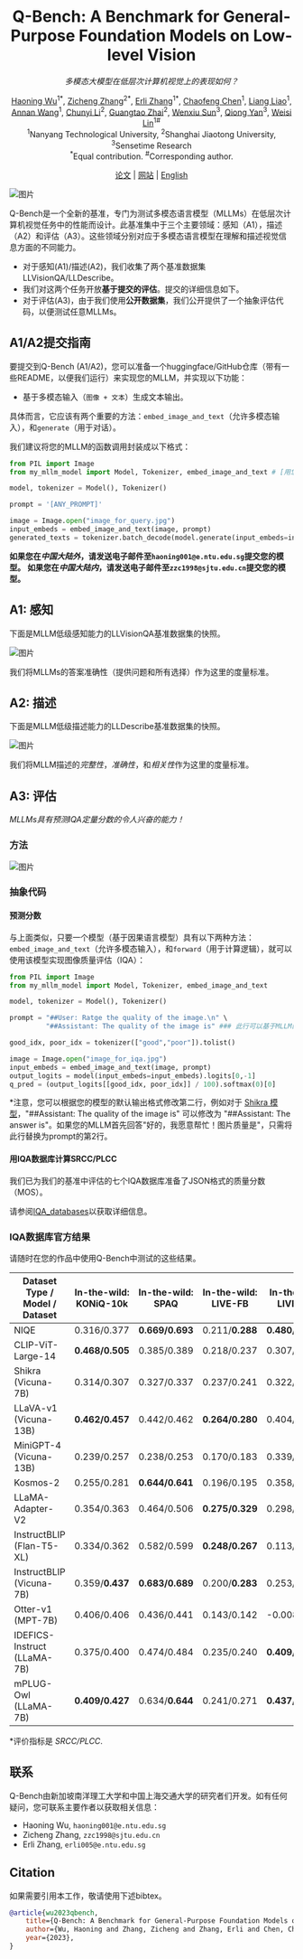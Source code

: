 <div align="center">

  <h1>Q-Bench: A Benchmark for General-Purpose Foundation Models on Low-level Vision</h1>

*多模态大模型在低层次计算机视觉上的表现如何？*

  
  <div>
      <a href="https://teowu.github.io/" target="_blank">Haoning Wu</a><sup>1</sup><sup>*</sup>,
      <a href="https://github.com/zzc-1998" target="_blank">Zicheng Zhang</a><sup>2</sup><sup>*</sup>,
      <a href="https://github.com/ZhangErliCarl/" target="_blank">Erli Zhang</a><sup>1</sup><sup>*</sup>,
      <a href="chaofengc.github.io" target="_blank">Chaofeng Chen</a><sup>1</sup>,
      <a href="liaoliang92.github.io" target="_blank">Liang Liao</a><sup>1</sup>,
  </div>

<div>
      <a href="https://github.com/AnnanWangDaniel" target="_blank">Annan Wang</a><sup>1</sup>,
      <a href="https://github.com/lcysyzxdxc" target="_blank">Chunyi Li</a><sup>2</sup>,
      <a href="https://ee.sjtu.edu.cn/en/FacultyDetail.aspx?id=24&infoid=153&flag=153" target="_blank">Guangtao Zhai</a><sup>2</sup>,
      <a href="wenxiusun.com" target="_blank">Wenxiu Sun</a><sup>3</sup>,
      <a href="https://scholar.google.com/citations?user=uT9CtPYAAAAJ&hl=en" target="_blank">Qiong Yan</a><sup>3</sup>,
      <a href="https://www.mmlab-ntu.com/person/wslin/" target="_blank">Weisi Lin</a><sup>1</sup><sup>#</sup>
  </div>
  <div>
  <sup>1</sup>Nanyang Technological University, <sup>2</sup>Shanghai Jiaotong University, <sup>3</sup>Sensetime Research
       </div>   
<div>
<sup>*</sup>Equal contribution. <sup>#</sup>Corresponding author. 
   </div>


[论文](https://www.researchgate.net/publication/374156853_Q-BENCH_A_BENCHMARK_FOR_GENERAL-PURPOSE_FOUNDATION_MODELS_ON_LOW-LEVEL_VISION) | [网站](404.php) | [English](README.md)

</div> 

![图片](qbench.png)

Q-Bench是一个全新的基准，专门为测试多模态语言模型（MLLMs）在低层次计算机视觉任务中的性能而设计。此基准集中于三个主要领域：感知（A1），描述（A2）和评估（A3）。这些领域分别对应于多模态语言模型在理解和描述视觉信息方面的不同能力。

- 对于感知(A1)/描述(A2)，我们收集了两个基准数据集 LLVisionQA/LLDescribe。
- 我们对这两个任务开放**基于提交的评估**。提交的详细信息如下。
- 对于评估(A3)，由于我们使用**公开数据集**，我们公开提供了一个抽象评估代码，以便测试任意MLLMs。

## A1/A2提交指南

要提交到Q-Bench (A1/A2)，您可以准备一个huggingface/GitHub仓库（带有一些README，以便我们运行）来实现您的MLLM，并实现以下功能：

- 基于多模态输入（`图像 + 文本`）生成文本输出。

具体而言，它应该有两个重要的方法：`embed_image_and_text`（允许多模态输入），和`generate`（用于对话）。

我们建议将您的MLLM的函数调用封装成以下格式：

```python
from PIL import Image
from my_mllm_model import Model, Tokenizer, embed_image_and_text # [用您的MLLM替换此处]

model, tokenizer = Model(), Tokenizer()

prompt = '[ANY_PROMPT]'

image = Image.open("image_for_query.jpg")
input_embeds = embed_image_and_text(image, prompt)
generated_texts = tokenizer.batch_decode(model.generate(input_embeds=input_embeds))[0]
```

**如果您在*中国大陆外*，请发送电子邮件至`haoning001@e.ntu.edu.sg`提交您的模型。**
**如果您在*中国大陆内*，请发送电子邮件至`zzc1998@sjtu.edu.cn`提交您的模型。**

## A1: 感知

下面是MLLM低级感知能力的LLVisionQA基准数据集的快照。

![图片](llvisionqa.png)

我们将MLLMs的答案准确性（提供问题和所有选择）作为这里的度量标准。

## A2: 描述

下面是MLLM低级描述能力的LLDescribe基准数据集的快照。

![图片](lldescribe.png)

我们将MLLM描述的*完整性*，*准确性*，和*相关性*作为这里的度量标准。

## A3: 评估

_MLLMs具有预测IQA定量分数的令人兴奋的能力！_

### 方法

![图片](llmiqa.png)

### 抽象代码

#### 预测分数

与上面类似，只要一个模型（基于因果语言模型）具有以下两种方法：`embed_image_and_text`（允许多模态输入），和`forward`（用于计算逻辑），就可以使用该模型实现图像质量评估（IQA）：

```python
from PIL import Image
from my_mllm_model import Model, Tokenizer, embed_image_and_text

model, tokenizer = Model(), Tokenizer()

prompt = "##User: Ratge the quality of the image.\n" \
         "##Assistant: The quality of the image is" ### 此行可以基于MLLM的默认行为进行修改。

good_idx, poor_idx = tokenizer(["good","poor"]).tolist()

image = Image.open("image_for_iqa.jpg")
input_embeds = embed_image_and_text(image, prompt)
output_logits = model(input_embeds=input_embeds).logits[0,-1] 
q_pred = (output_logits[[good_idx, poor_idx]] / 100).softmax(0)[0]
```

\*注意，您可以根据您的模型的默认输出格式修改第二行，例如对于 [Shikra 模型](https://github.com/shikras/shikra)，"##Assistant: The quality of the image is" 可以修改为 "##Assistant: The answer is"。如果您的MLLM首先回答"好的，我愿意帮忙！图片质量是"，只需将此行替换为prompt的第2行。

#### 用IQA数据库计算SRCC/PLCC

我们已为我们的基准中评估的七个IQA数据库准备了JSON格式的质量分数（MOS）。

请参阅[IQA_databases](a3_iqa_databases/)以获取详细信息。

### IQA数据库官方结果

请随时在您的作品中使用Q-Bench中测试的这些结果。

| **Dataset Type / Model / Dataset** | **In-the-wild: KONiQ-10k** | **In-the-wild: SPAQ** | **In-the-wild: LIVE-FB** | **In-the-wild: LIVE-itw** | **Generated: CGIQA-6K** | **Generated: AGIQA-3K** | **Artificial: KADID-10K** |
|-----------------------------------|----------------------------|-----------------------|-------------------------|--------------------------|-------------------------|------------------------|--------------------------|
| NIQE                             | 0.316/0.377                | **0.669/0.693**       | 0.211/**0.288**         | **0.480/0.451**          | 0.075/0.056             | 0.562/0.517            | 0.374/0.428              |
| CLIP-ViT-Large-14                 | **0.468/0.505**            | 0.385/0.389           | 0.218/0.237             | 0.307/0.308              | **0.285/0.290**         | 0.436/0.458            | 0.376/0.388              |
| Shikra (Vicuna-7B)                | 0.314/0.307                | 0.327/0.337           | 0.237/0.241             | 0.322/0.336              | 0.198/0.201             | **0.640/0.661**        | 0.324/0.332              |
| LLaVA-v1 (Vicuna-13B)             | **0.462/0.457**            | 0.442/0.462           | **0.264/0.280**         | 0.404/0.417              | 0.208/0.237             | 0.626/**0.684**        | 0.349/0.372              |
| MiniGPT-4 (Vicuna-13B)            | 0.239/0.257                | 0.238/0.253           | 0.170/0.183             | 0.339/0.340              | 0.252/0.246             | 0.572/0.591            | 0.239/0.233              |
| Kosmos-2                         | 0.255/0.281                | **0.644/0.641**       | 0.196/0.195             | 0.358/0.368              | 0.210/0.225             | 0.489/0.491            | 0.359/0.365              |
| LLaMA-Adapter-V2                 | 0.354/0.363                | 0.464/0.506           | **0.275/0.329**         | 0.298/0.360              | **0.257/0.271**         | 0.604/**0.666**        | **0.412/0.425**          |
| InstructBLIP (Flan-T5-XL)        | 0.334/0.362                | 0.582/0.599           | **0.248/0.267**         | 0.113/0.113              | 0.167/0.188             | 0.378/0.400            | 0.211/0.179              |
| InstructBLIP (Vicuna-7B)         | 0.359/**0.437**            | **0.683/0.689**       | 0.200/**0.283**         | 0.253/0.367              | **0.263/0.304**         | **0.629/0.663**        | 0.337/0.382              |
| Otter-v1 (MPT-7B)                | 0.406/0.406                | 0.436/0.441           | 0.143/0.142             | -0.008/0.018             | 0.254/0.264             | 0.475/0.481            | **0.557/0.577**          |
| IDEFICS-Instruct (LLaMA-7B)      | 0.375/0.400                | 0.474/0.484           | 0.235/0.240             | **0.409/0.428**          | 0.244/0.227             | 0.562/0.622            | 0.370/0.373              |
| mPLUG-Owl (LLaMA-7B)             | **0.409/0.427**            | 0.634/**0.644**       | 0.241/0.271             | **0.437/0.487**          | 0.148/0.180             | **0.687/0.711**        | **0.466/0.486**          |

\*评价指标是 *SRCC/PLCC*.

## 联系

Q-Bench由新加坡南洋理工大学和中国上海交通大学的研究者们开发。如有任何疑问，您可联系主要作者以获取相关信息：

- Haoning Wu, `haoning001@e.ntu.edu.sg` 
- Zicheng Zhang, `zzc1998@sjtu.edu.cn`
- Erli Zhang, `erli005@e.ntu.edu.sg`

## Citation

如果需要引用本工作，敬请使用下述bibtex。

```bibtex
@article{wu2023qbench,
    title={Q-Bench: A Benchmark for General-Purpose Foundation Models on Low-level Vision},
    author={Wu, Haoning and Zhang, Zicheng and Zhang, Erli and Chen, Chaofeng and Liao, Liang and Wang, Annan and Li, Chunyi and Sun, Wenxiu and Yan, Qiong and Zhai, Guangtao and Lin, Weisi},
    year={2023},
}
```





